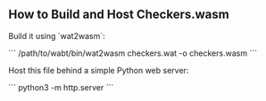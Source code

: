 ## How to Build and Host Checkers.wasm

Build it using \`wat2wasm\`:

\`\`\`
/path/to/wabt/bin/wat2wasm checkers.wat -o checkers.wasm
\`\`\`

Host this file behind a simple Python web server:

\`\`\`
python3 -m http.server
\`\`\`
